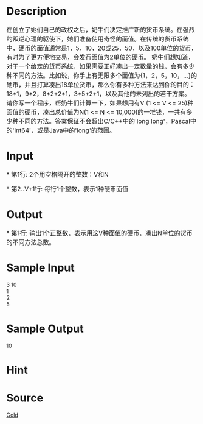 
# Description

<div class="content"><p><span style="font-size: medium">在创立了她们自己的政权之后，奶牛们决定推广新的货币系统。在强烈的叛逆心理的驱使下，她们准备使用奇怪的面值。在传统的货币系统中，硬币的面值通常是1，5，10，20或25，50，以及100单位的货币，有时为了更方便地交易，会发行面值为2单位的硬币。 奶牛们想知道，对于一个给定的货币系统，如果需要正好凑出一定数量的钱，会有多少种不同的方法。比如说，你手上有无限多个面值为{1，2，5，10，...}的硬币，并且打算凑出18单位货币，那么你有多种方法来达到你的目的：18*1，9*2，8*2+2*1，3*5+2+1，以及其他的未列出的若干方案。 请你写一个程序，帮奶牛们计算一下，如果想用有V (1 &lt;= V &lt;= 25)种面值的硬币，凑出总价值为N(1 &lt;= N &lt;= 10,000)的一堆钱，一共有多少种不同的方法。答案保证不会超出C/C++中的&#39;long long&#39;，Pascal中的&#39;Int64&#39;，或是Java中的&#39;long&#39;的范围。 </span></p></div>

# Input

<div class="content"><p><span style="font-size: medium">* 第1行: 2个用空格隔开的整数：V和N </span></p>
<p><span style="font-size: medium">* 第2..V+1行: 每行1个整数，表示1种硬币面值</span></p></div>

# Output

<div class="content"><p><span style="font-size: medium">* 第1行: 输出1个正整数，表示用这V种面值的硬币，凑出N单位的货币的不同方法总数。 </span></p></div>

# Sample Input

<div class="content"><span class="sampledata">3 10<br/>
1<br/>
2<br/>
5<br/>
</span></div>

# Sample Output

<div class="content"><span class="sampledata">10</span></div>

# Hint

<div class="content"><p></p></div>

# Source

<div class="content"><p><a href="problemset.php?search=Gold">Gold</a></p></div>

